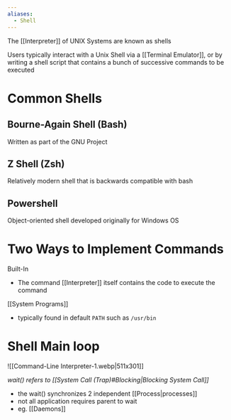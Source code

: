 ```yaml
---
aliases:
  - Shell
---
```

The [[Interpreter]] of UNIX Systems are known as shells

Users typically interact with a Unix Shell via a [[Terminal Emulator]], or by writing a shell script that contains a bunch of successive commands to be executed

# Common Shells
## Bourne-Again Shell (Bash)
Written as part of the GNU Project

## Z Shell (Zsh)
Relatively modern shell that is backwards compatible with bash

## Powershell
Object-oriented shell developed originally for Windows OS

# Two Ways to Implement Commands
 Built-In
- The command [[Interpreter]] itself contains the code to execute the command

[[System Programs]]
- typically found in default `PATH` such as `/usr/bin`

# Shell Main loop
![[Command-Line Interpreter-1.webp|511x301]]

*wait() refers to [[System Call (Trap)#Blocking|Blocking System Call]]*
- the wait() synchronizes 2 independent [[Process|processes]] 
- not all application requires parent to wait
- eg. [[Daemons]]
